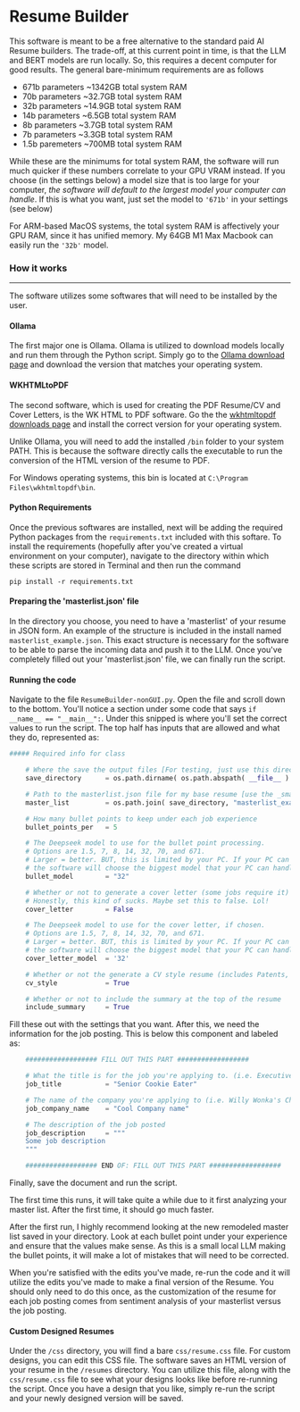 # Resume Builder

This software is meant to be a free alternative to the standard paid AI Resume builders. The trade-off, at this current point in time, is that the LLM and BERT models are run locally. So, this requires a decent computer for good results. The general bare-minimum requirements are as follows
- 671b parameters ~1342GB total system RAM
- 70b parameters ~32.7GB total system RAM
- 32b parameters ~14.9GB total system RAM
- 14b parameters ~6.5GB total system RAM
- 8b parameters ~3.7GB total system RAM
- 7b parameters ~3.3GB total system RAM
- 1.5b paremeters ~700MB total system RAM

While these are the minimums for total system RAM, the software will run much quicker if these numbers correlate to your GPU VRAM instead. If you choose (in the settings below) a model size that is too large for your computer, *the software will default to the largest model your computer can handle*. If this is what you want, just set the model to `'671b'` in your settings (see below)

For ARM-based MacOS systems, the total system RAM is affectively your GPU RAM, since it has unified memory. My 64GB M1 Max Macbook can easily run the `'32b'` model.

### How it works

---

The software utilizes some softwares that will need to be installed by the user.

#### Ollama
The first major one is Ollama. Ollama is utilized to download models locally and run them through the Python script. 
Simply go to the [Ollama download page](https://ollama.com/download) and download the version that matches your operating system.


#### WKHTMLtoPDF
The second software, which is used for creating the PDF Resume/CV and Cover Letters, is the WK HTML to PDF software. Go the the [wkhtmltopdf downloads page](ttps://wkhtmltopdf.org/downloads.html) and install the correct version for your operating system.

Unlike Ollama, you will need to add the installed `/bin` folder to your system PATH. This is because the software directly calls the executable to run the conversion of the HTML version of the resume to PDF.

For Windows operating systems, this bin is located at `C:\Program Files\wkhtmltopdf\bin`.

#### Python Requirements

Once the previous softwares are installed, next will be adding the required Python packages from the `requirements.txt` included with this softare. To install the requirements (hopefully after you've created a virtual environment on your computer), navigate to the directory within which these scripts are stored in Terminal and then run the command 

`pip install -r requirements.txt`

#### Preparing the 'masterlist.json' file

In the directory you choose, you need to have a 'masterlist' of your resume in JSON form. An example of the structure is included in the install named `masterlist_example.json`. This exact structure is necessary for the software to be able to parse the incoming data and push it to the LLM. Once you've completely filled out your 'masterlist.json' file, we can finally run the script.

#### Running the code

Navigate to the file `ResumeBuilder-nonGUI.py`. Open the file and scroll down to the bottom. You'll notice a section under some code that says `if __name__ == "__main__":`. Under this snipped is where you'll set the correct values to run the script. The top half has inputs that are allowed and what they do, represented as:
```python
##### Required info for class

    # Where the save the output files [For testing, just use this directory]
    save_directory      = os.path.dirname( os.path.abspath( __file__ ) )

    # Path to the masterlist.json file for my base resume [use the _small.json for testing]
    master_list         = os.path.join( save_directory, "masterlist_example_small.json" )

    # How many bullet points to keep under each job experience
    bullet_points_per   = 5

    # The Deepseek model to use for the bullet point processing.
    # Options are 1.5, 7, 8, 14, 32, 70, and 671.
    # Larger = better. BUT, this is limited by your PC. If your PC can't handle the model you chose,
    # the software will choose the biggest model that your PC can handle.
    bullet_model        = "32"

    # Whether or not to generate a cover letter (some jobs require it)
    # Honestly, this kind of sucks. Maybe set this to false. Lol!
    cover_letter        = False

    # The Deepseek model to use for the cover letter, if chosen.
    # Options are 1.5, 7, 8, 14, 32, 70, and 671.
    # Larger = better. BUT, this is limited by your PC. If your PC can't handle the model you chose,
    # the software will choose the biggest model that your PC can handle.
    cover_letter_model  = '32'

    # Whether or not the generate a CV style resume (includes Patents, Publications, and Presenations)
    cv_style            = True

    # Whether or not to include the summary at the top of the resume
    include_summary     = True
```

Fill these out with the settings that you want. After this, we need the information for the job posting. This is below this component and labeled as:

```python
    ################## FILL OUT THIS PART ##################

    # What the title is for the job you're applying to. (i.e. Executive Director of Candy)
    job_title           = "Senior Cookie Eater"

    # The name of the company you're applying to (i.e. Willy Wonka's Chocolate Factory)
    job_company_name    = "Cool Company name"

    # The description of the job posted
    job_description     = """
    Some job description
    """

    ################## END OF: FILL OUT THIS PART ##################
```

Finally, save the document and run the script.

The first time this runs, it will take quite a while due to it first analyzing your master list. After the first time, it should go much faster. 

After the first run, I highly recommend looking at the new remodeled master list saved in your directory. Look at each bullet point under your experience and ensure that the values make sense. As this is a small local LLM making the bullet points, it will make a lot of mistakes that will need to be corrected.

When you're satisfied with the edits you've made, re-run the code and it will utilize the edits you've made to make a final version of the Resume. You should only need to do this once, as the customization of the resume for each job posting comes from sentiment analysis of your masterlist versus the job posting.

#### Custom Designed Resumes

Under the `/css` directory, you will find a bare `css/resume.css` file. For custom designs, you can edit this CSS file. The software saves an HTML version of your resume in the `/resumes` directory. You can utilize this file, along with the `css/resume.css` file to see what your designs looks like before re-running the script. Once you have a design that you like, simply re-run the script and your newly designed version will be saved.
